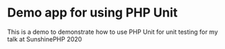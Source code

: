 # Demo app for using PHP Unit

This is a demo to demonstrate how to use PHP Unit for unit testing for my talk at SunshinePHP 2020